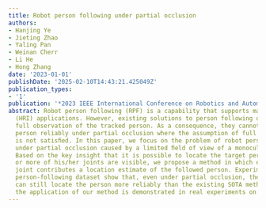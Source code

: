 ```yaml
---
title: Robot person following under partial occlusion
authors:
- Hanjing Ye
- Jieting Zhao
- Yaling Pan
- Weinan Cherr
- Li He
- Hong Zhang
date: '2023-01-01'
publishDate: '2025-02-10T14:43:21.425049Z'
publication_types:
- '1'
publication: '*2023 IEEE International Conference on Robotics and Automation (ICRA)*'
abstract: Robot person following (RPF) is a capability that supports many useful human-robot-interaction
  (HRI) applications. However, existing solutions to person following often assume
  full observation of the tracked person. As a consequence, they cannot track the
  person reliably under partial occlusion where the assumption of full observation
  is not satisﬁed. In this paper, we focus on the problem of robot person following
  under partial occlusion caused by a limited ﬁeld of view of a monocular camera.
  Based on the key insight that it is possible to locate the target person when one
  or more of his/her joints are visible, we propose a method in which each visible
  joint contributes a location estimate of the followed person. Experiments on a public
  person-following dataset show that, even under partial occlusion, the proposed method
  can still locate the person more reliably than the existing SOTA methods. As well,
  the application of our method is demonstrated in real experiments on a mobile robot.
---
```

